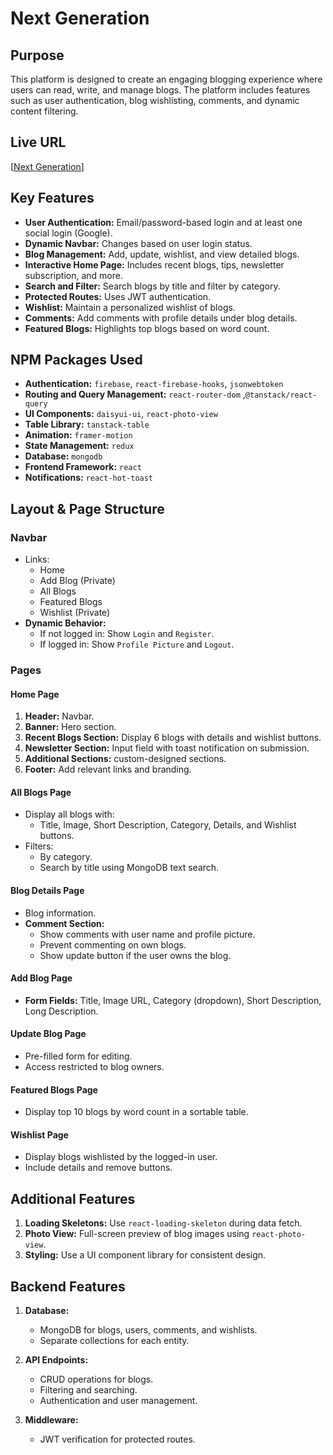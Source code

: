 # Next Generation 

## Purpose
This platform is designed to create an engaging blogging experience where users can read, write, and manage blogs. The platform includes features such as user authentication, blog wishlisting, comments, and dynamic content filtering.

## Live URL
[[Next Generation](https://next-gen-230be.web.app/)]

## Key Features
- **User Authentication:** Email/password-based login and at least one social login (Google).
- **Dynamic Navbar:** Changes based on user login status.
- **Blog Management:** Add, update, wishlist, and view detailed blogs.
- **Interactive Home Page:** Includes recent blogs, tips, newsletter subscription, and more.
- **Search and Filter:** Search blogs by title and filter by category.
- **Protected Routes:** Uses JWT authentication.
- **Wishlist:** Maintain a personalized wishlist of blogs.
- **Comments:** Add comments with profile details under blog details.
- **Featured Blogs:** Highlights top blogs based on word count.

## NPM Packages Used
- **Authentication:** `firebase`, `react-firebase-hooks`, `jsonwebtoken`
- **Routing and Query Management:** `react-router-dom` ,`@tanstack/react-query`
- **UI Components:** `daisyui-ui`, `react-photo-view`
- **Table Library:** `tanstack-table`
- **Animation:** `framer-motion`
- **State Management:** `redux`
- **Database:** `mongodb`
- **Frontend Framework:** `react`
- **Notifications:** `react-hot-toast`

## Layout & Page Structure

### Navbar
- Links:
  - Home
  - Add Blog (Private)
  - All Blogs
  - Featured Blogs
  - Wishlist (Private)
- **Dynamic Behavior:**
  - If not logged in: Show `Login` and `Register`.
  - If logged in: Show `Profile Picture` and `Logout`.

### Pages
#### Home Page
1. **Header:** Navbar.
2. **Banner:** Hero section.
3. **Recent Blogs Section:** Display 6 blogs with details and wishlist buttons.
4. **Newsletter Section:** Input field with toast notification on submission.
5. **Additional Sections:** custom-designed sections.
6. **Footer:** Add relevant links and branding.

#### All Blogs Page
- Display all blogs with:
  - Title, Image, Short Description, Category, Details, and Wishlist buttons.
- Filters:
  - By category.
  - Search by title using MongoDB text search.

#### Blog Details Page
- Blog information.
- **Comment Section:**
  - Show comments with user name and profile picture.
  - Prevent commenting on own blogs.
  - Show update button if the user owns the blog.

#### Add Blog Page
- **Form Fields:** Title, Image URL, Category (dropdown), Short Description, Long Description.

#### Update Blog Page
- Pre-filled form for editing.
- Access restricted to blog owners.

#### Featured Blogs Page
- Display top 10 blogs by word count in a sortable table.

#### Wishlist Page
- Display blogs wishlisted by the logged-in user.
- Include details and remove buttons.

## Additional Features
1. **Loading Skeletons:** Use `react-loading-skeleton` during data fetch.
2. **Photo View:** Full-screen preview of blog images using `react-photo-view`.
3. **Styling:** Use a UI component library for consistent design.

## Backend Features
1. **Database:**
   - MongoDB for blogs, users, comments, and wishlists.
   - Separate collections for each entity.

2. **API Endpoints:**
   - CRUD operations for blogs.
   - Filtering and searching.
   - Authentication and user management.

3. **Middleware:**
   - JWT verification for protected routes.

